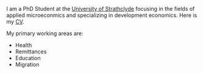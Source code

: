 I am a PhD Student at the [University of Strathclyde](https://www.strath.ac.uk/business/economics/) focusing in the fields of applied microeconmics and specializing in development economics. Here is my [CV](</files/CV.pdf>).


My primary working areas are:
- Health
- Remittances
- Education
- Migration 
